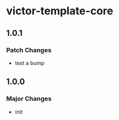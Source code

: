 # victor-template-core

## 1.0.1

### Patch Changes

- test a bump

## 1.0.0

### Major Changes

- init
